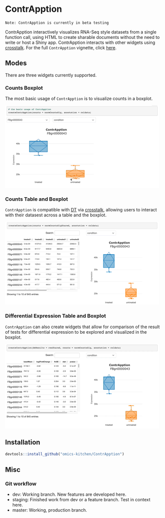 # ContrApption

    Note: ContrApption is currently in beta testing

ContrApption interactively visualizes RNA-Seq style datasets from a single function call, using HTML to create sharable documents without the need to write or host a Shiny app. ContrApption interacts with other widgets using [crosstalk](https://rstudio.github.io/crosstalk/). For the full `ContrApption` vignette, click [here](https://github.com/omics-kitchen/ContrApption).

## Modes

There are three widgets currently supported.

### Counts Boxplot

The most basic usage of `ContrApption` is to visualize counts in a boxplot.

<img src="misc/basic-counts.gif"/>

### Counts Table and Boxplot

`ContrApption` is compatible with [DT](https://rstudio.github.io/DT/) via [crosstalk](https://rstudio.github.io/crosstalk/), allowing users to interact with their datasest across a table and the boxplot.

<img src="misc/interactive-counts.gif"/>

### Differential Expression Table and Boxplot

`ContrApption` can also create widgets that allow for comparison of the result of tests for differential expression to be explored and visualized in the boxplot.

<img src="misc/differential-expression.gif"/>

## Installation

```R
devtools::install_github("omics-kitchen/ContrApption")
```

## Misc

### Git workflow

  - dev: Working branch. New features are developed here.
  - staging: Finished work from dev or a feature branch. Test in context here.
  - master: Working, production branch.